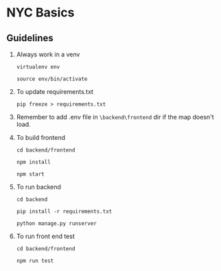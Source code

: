 # NYC Basics

## Guidelines
1. Always work in a venv

    ```virtualenv env```

    ```source env/bin/activate```

2. To update requirements.txt

    ```pip freeze > requirements.txt```

3. Remember to add .env file in ```\backend\frontend``` dir if the map doesn't load.

4. To build frontend

    ```cd backend/frontend```

    ```npm install```

    ```npm start```

5. To run backend

    ```cd backend```

    ```pip install -r requirements.txt```

    ```python manage.py runserver```

6. To run front end test

    ```cd backend/frontend```

    ```npm run test```

